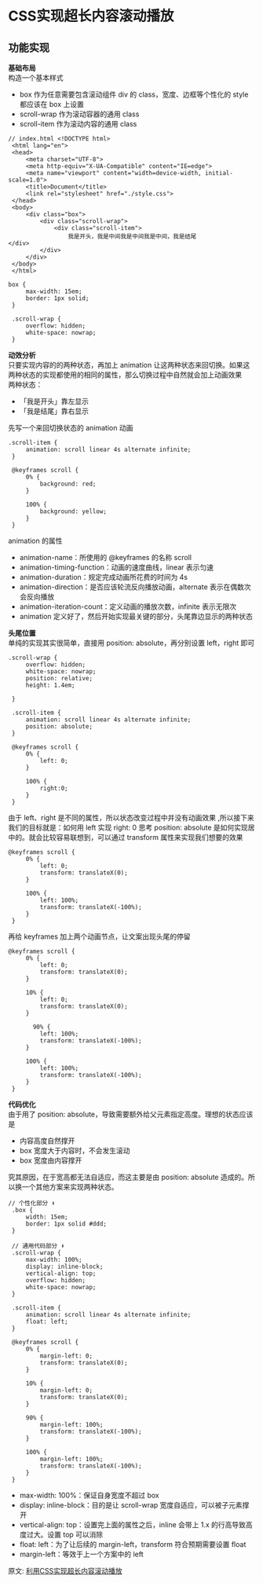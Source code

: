 # CSS实现超长内容滚动播放
## 功能实现
**基础布局**  
构造一个基本样式  
- box 作为任意需要包含滚动组件 div 的 class，宽度、边框等个性化的 style 都应该在 box 上设置
- scroll-wrap 作为滚动容器的通用 class
- scroll-item 作为滚动内容的通用 class

``` 
// index.html <!DOCTYPE html>
 <html lang="en">
 <head>
     <meta charset="UTF-8">
     <meta http-equiv="X-UA-Compatible" content="IE=edge">
     <meta name="viewport" content="width=device-width, initial-scale=1.0">
     <title>Document</title>
     <link rel="stylesheet" href="./style.css">
 </head>
 <body>
     <div class="box">
         <div class="scroll-wrap">
             <div class="scroll-item">
                 我是开头，我是中间我是中间我是中间，我是结尾             </div>
         </div>
     </div>
 </body>
 </html>
```
``` 
box {
     max-width: 15em;
     border: 1px solid;
 }

 .scroll-wrap {
     overflow: hidden;
     white-space: nowrap;
 }
```

**动效分析**  
只要实现内容的的两种状态，再加上 animation 让这两种状态来回切换。如果这两种状态的实现都使用的相同的属性，那么切换过程中自然就会加上动画效果  
两种状态：
- 「我是开头」靠左显示
- 「我是结尾」靠右显示

先写一个来回切换状态的 animation 动画  
``` 
.scroll-item {
     animation: scroll linear 4s alternate infinite;
 }

 @keyframes scroll {
     0% {
         background: red;
     }

     100% {
         background: yellow;
     }
 }
```
animation 的属性  
- animation-name：所使用的 @keyframes 的名称 scroll
- animation-timing-function：动画的速度曲线，linear 表示匀速
- animation-duration：规定完成动画所花费的时间为 4s
- animation-direction：是否应该轮流反向播放动画，alternate 表示在偶数次会反向播放
- animation-iteration-count：定义动画的播放次数，infinite 表示无限次
- animation 定义好了，然后开始实现最关键的部分，头尾靠边显示的两种状态

**头尾位置**  
单纯的实现其实很简单，直接用 position: absolute，再分别设置 left，right 即可  
``` 
.scroll-wrap {
     overflow: hidden;
     white-space: nowrap;
     position: relative;
     height: 1.4em;

 }

 .scroll-item {
     animation: scroll linear 4s alternate infinite;
     position: absolute;
 }

 @keyframes scroll {
     0% {
         left: 0;
     }

     100% {
         right:0;
     }
 }
```
由于 left、right 是不同的属性，所以状态改变过程中并没有动画效果 ,所以接下来我们的目标就是：如何用 left 实现 right: 0
思考 position: absolute 是如何实现居中的。就会比较容易联想到，可以通过 transform 属性来实现我们想要的效果   
``` 
@keyframes scroll {
     0% {
         left: 0;
         transform: translateX(0);
     }

     100% {
         left: 100%;
         transform: translateX(-100%);
     }
 }
```
再给 keyframes 加上两个动画节点，让文案出现头尾的停留  
``` 
@keyframes scroll {
     0% {
         left: 0;
         transform: translateX(0);
     }

     10% {
         left: 0;
         transform: translateX(0);
     }

       90% {
         left: 100%;
         transform: translateX(-100%);
     }

     100% {
         left: 100%;
         transform: translateX(-100%);
     }
 }
```

**代码优化**  
由于用了 position: absolute，导致需要额外给父元素指定高度。理想的状态应该是  
- 内容高度自然撑开
- box 宽度大于内容时，不会发生滚动
- box 宽度由内容撑开

究其原因，在于宽高都无法自适应，而这主要是由 position: absolute 造成的。所以换一个其他方案来实现两种状态。  
``` 
// 个性化部分 ⬇️
 .box {
     width: 15em;
     border: 1px solid #ddd;
 }

 // 通用代码部分 ⬇️
 .scroll-wrap {
     max-width: 100%;
     display: inline-block;
     vertical-align: top;
     overflow: hidden;
     white-space: nowrap;
 }

 .scroll-item {
     animation: scroll linear 4s alternate infinite;
     float: left;
 }

 @keyframes scroll {
     0% {
         margin-left: 0;
         transform: translateX(0);
     }

     10% {
         margin-left: 0;
         transform: translateX(0);
     }

     90% {
         margin-left: 100%;
         transform: translateX(-100%);
     }

     100% {
         margin-left: 100%;
         transform: translateX(-100%);
     }
 }
```
- max-width: 100%：保证自身宽度不超过 box
- display: inline-block：目的是让 scroll-wrap 宽度自适应，可以被子元素撑开
- vertical-align: top：设置完上面的属性之后，inline 会带上 1.x 的行高导致高度过大。设置 top 可以消除
- float: left：为了让后续的 margin-left，transform 符合预期需要设置 float
- margin-left：等效于上一个方案中的 left

原文: 
[利用CSS实现超长内容滚动播放](https://mp.weixin.qq.com/s/BAlijJ-t5PKetbU53Ge-yg)
